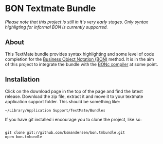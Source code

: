 BON Textmate Bundle
=====================

<em>Please note that this project is still in it's very early stages. Only syntax highligting for informal BON is currently supported.</em>

About
-----

This TextMate bundle provides syntax highlighting and some level of code completion for the
<a href="http://www.bon-method.com/">Business Object Notation (BON)</a> method. It is in the
aim of this project to integrate the bundle with the <a href="http://kind.ucd.ie/">BONc compiler</a> at some point.

Installation
------------

Click on the download page in the top of the page and find the latest release. Download the zip file, extract it and move it to your textmate application support folder.
This should be something like:

<pre><code>~/Library/Application Support/TextMate/Bundles</code></pre>

If you have git installed i encourage you to clone the project, like so:

<pre><code>
git clone git://github.com/ksmandersen/bon.tmbundle.git
open bon.tmbundle
</code></pre>


